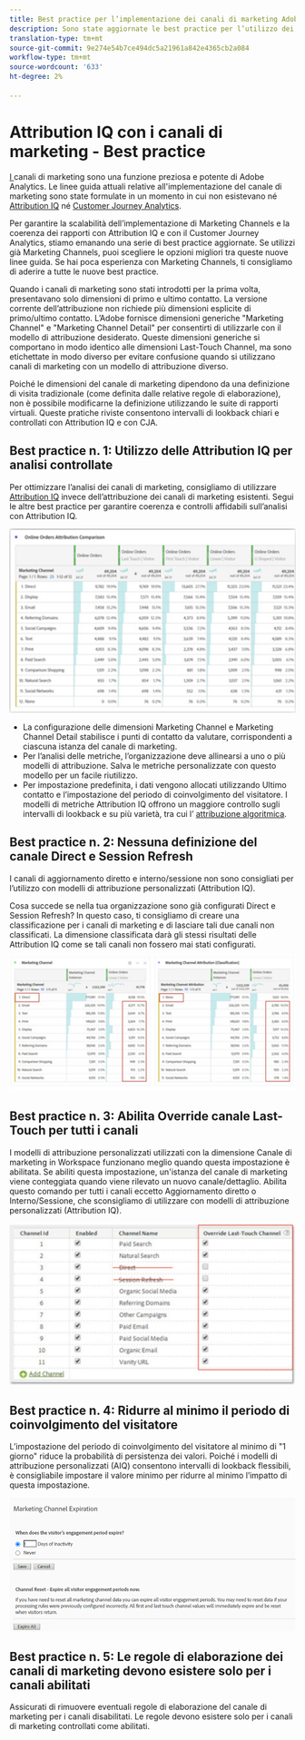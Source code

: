 ```yaml
---
title: Best practice per l’implementazione dei canali di marketing Adobe Analytics
description: Sono state aggiornate le best practice per l’utilizzo dei canali di marketing con Attribution IQ e Customer Journey Analytics
translation-type: tm+mt
source-git-commit: 9e274e54b7ce494dc5a21961a842e4365cb2a084
workflow-type: tm+mt
source-wordcount: '633'
ht-degree: 2%

---
```



# Attribution IQ con i canali di marketing - Best practice

[I ](/help/components/c-marketing-channels/c-getting-started-mchannel.md) canali di marketing sono una funzione preziosa e potente di Adobe Analytics. Le linee guida attuali relative all&#39;implementazione del canale di marketing sono state formulate in un momento in cui non esistevano né [Attribution IQ](https://experienceleague.adobe.com/docs/analytics/analyze/analysis-workspace/attribution/overview.html?lang=en#analysis-workspace) né [Customer Journey Analytics](https://experienceleague.adobe.com/docs/analytics-platform/using/cja-usecases/marketing-channels.html?lang=en#cja-usecases).

Per garantire la scalabilità dell’implementazione di Marketing Channels e la coerenza dei rapporti con Attribution IQ e con il Customer Journey Analytics, stiamo emanando una serie di best practice aggiornate. Se utilizzi già Marketing Channels, puoi scegliere le opzioni migliori tra queste nuove linee guida. Se hai poca esperienza con Marketing Channels, ti consigliamo di aderire a tutte le nuove best practice.

Quando i canali di marketing sono stati introdotti per la prima volta, presentavano solo dimensioni di primo e ultimo contatto. La versione corrente dell’attribuzione non richiede più dimensioni esplicite di primo/ultimo contatto. L’Adobe fornisce dimensioni generiche &quot;Marketing Channel&quot; e &quot;Marketing Channel Detail&quot; per consentirti di utilizzarle con il modello di attribuzione desiderato. Queste dimensioni generiche si comportano in modo identico alle dimensioni Last-Touch Channel, ma sono etichettate in modo diverso per evitare confusione quando si utilizzano canali di marketing con un modello di attribuzione diverso.

Poiché le dimensioni del canale di marketing dipendono da una definizione di visita tradizionale (come definita dalle relative regole di elaborazione), non è possibile modificarne la definizione utilizzando le suite di rapporti virtuali. Queste pratiche riviste consentono intervalli di lookback chiari e controllati con Attribution IQ e con CJA.

## Best practice n. 1: Utilizzo delle Attribution IQ per analisi controllate

Per ottimizzare l’analisi dei canali di marketing, consigliamo di utilizzare [Attribution IQ](https://experienceleague.adobe.com/docs/analytics/analyze/analysis-workspace/attribution/overview.html?lang=en#analysis-workspace) invece dell’attribuzione dei canali di marketing esistenti. Segui le altre best practice per garantire coerenza e controlli affidabili sull’analisi con Attribution IQ.

![](assets/attribution.png)

* La configurazione delle dimensioni Marketing Channel e Marketing Channel Detail stabilisce i punti di contatto da valutare, corrispondenti a ciascuna istanza del canale di marketing.
* Per l’analisi delle metriche, l’organizzazione deve allinearsi a uno o più modelli di attribuzione. Salva le metriche personalizzate con questo modello per un facile riutilizzo.
* Per impostazione predefinita, i dati vengono allocati utilizzando Ultimo contatto e l’impostazione del periodo di coinvolgimento del visitatore. I modelli di metriche Attribution IQ offrono un maggiore controllo sugli intervalli di lookback e su più varietà, tra cui l’ [attribuzione algoritmica](https://experienceleague.adobe.com/docs/analytics/analyze/analysis-workspace/attribution/algorithmic.html?lang=en#analysis-workspace).

## Best practice n. 2: Nessuna definizione del canale Direct e Session Refresh

I canali di aggiornamento diretto e interno/sessione non sono consigliati per l’utilizzo con modelli di attribuzione personalizzati (Attribution IQ).

Cosa succede se nella tua organizzazione sono già configurati Direct e Session Refresh? In questo caso, ti consigliamo di creare una classificazione per i canali di marketing e di lasciare tali due canali non classificati. La dimensione classificata darà gli stessi risultati delle Attribution IQ come se tali canali non fossero mai stati configurati.

![](assets/direct-session-refresh.png)

## Best practice n. 3: Abilita Override canale Last-Touch per tutti i canali

I modelli di attribuzione personalizzati utilizzati con la dimensione Canale di marketing in Workspace funzionano meglio quando questa impostazione è abilitata. Se abiliti questa impostazione, un&#39;istanza del canale di marketing viene conteggiata quando viene rilevato un nuovo canale/dettaglio. Abilita questo comando per tutti i canali eccetto Aggiornamento diretto o Interno/Sessione, che sconsigliamo di utilizzare con modelli di attribuzione personalizzati (Attribution IQ).

![](assets/override.png)

## Best practice n. 4: Ridurre al minimo il periodo di coinvolgimento del visitatore

L’impostazione del periodo di coinvolgimento del visitatore al minimo di &quot;1 giorno&quot; riduce la probabilità di persistenza dei valori. Poiché i modelli di attribuzione personalizzati (AIQ) consentono intervalli di lookback flessibili, è consigliabile impostare il valore minimo per ridurre al minimo l’impatto di questa impostazione.

![](assets/expiration.png)

## Best practice n. 5: Le regole di elaborazione dei canali di marketing devono esistere solo per i canali abilitati

Assicurati di rimuovere eventuali regole di elaborazione del canale di marketing per i canali disabilitati. Le regole devono esistere solo per i canali di marketing controllati come abilitati.
